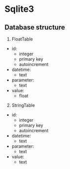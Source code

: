 # Sqlite3


## Database structure
1. FloatTable
 - id: 
    - integer 
    - primary key 
    - autoincrement
 - datetime:
    - text
 - parameter:
    - text
 - value:
    - float

2. StringTable
 - id: 
    - integer 
    - primary key 
    - autoincrement
 - datetime:
    - text
 - parameter:
    - text
 - value:
    - text
